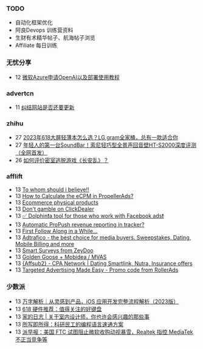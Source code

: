 ### TODO
-  自动化框架优化
-  阿良Devops 训练营资料
-  生财有术精华帖子、航海帖子浏览
-  Affiliate 每日训练

### 无忧分享
<!-- ruyo:START -->
-  12 [微软Azure申请OpenAI以及部署使用教程](https://51.ruyo.net/18402.html)<!-- ruyo:END -->

### advertcn
<!-- advertcn:START -->
-  11 [纠结网站是否还要更新](https://www.advertcn.com/forum.php?mod=viewthread&tid=110805)<!-- advertcn:END -->

### zhihu
<!-- zhihu:START -->
-  27 [2023年618大屏轻薄本怎么选？LG gram全家桶，总有一款适合你](http://zhuanlan.zhihu.com/p/632641888?utm_campaign=rss&utm_medium=rss&utm_source=rss&utm_content=title)
-  27 [年轻人的第一台SoundBar！索尼轻巧型全景声回音壁HT-S2000深度评测（全网首发）](http://zhuanlan.zhihu.com/p/630990296?utm_campaign=rss&utm_medium=rss&utm_source=rss&utm_content=title)
-  26 [如何评价密室逃脱游戏《长安乱》？](http://www.zhihu.com/question/563950552/answer/3045961312?utm_campaign=rss&utm_medium=rss&utm_source=rss&utm_content=title)<!-- zhihu:END -->

### afflift
<!-- afflift:START -->
-  13 [To whom should i believe!!](https://afflift.com/f/threads/to-whom-should-i-believe.11106/?utm_source=rss&utm_medium=rss)
-  13 [How to Calculate the eCPM in PropellerAds?](https://afflift.com/f/threads/how-to-calculate-the-ecpm-in-propellerads.11108/?utm_source=rss&utm_medium=rss)
-  13 [Ecommerce physical products](https://afflift.com/f/threads/ecommerce-physical-products.11104/?utm_source=rss&utm_medium=rss)
-  13 [Don&#39;t gamble on ClickDealer](https://afflift.com/f/threads/dont-gamble-on-clickdealer.11105/?utm_source=rss&utm_medium=rss)
-  13 [✅ Dolphin❗️a tool for those who work with Facebook ads❗️](https://afflift.com/f/threads/%E2%9C%85-dolphin%E2%9D%97%EF%B8%8Fa-tool-for-those-who-work-with-facebook-ads%E2%9D%97%EF%B8%8F.7096/?utm_source=rss&utm_medium=rss)
-  13 [Automatic ProPush revenue reporting in tracker?](https://afflift.com/f/threads/automatic-propush-revenue-reporting-in-tracker.10905/?utm_source=rss&utm_medium=rss)
-  13 [First Follow Along in a While...](https://afflift.com/f/threads/first-follow-along-in-a-while.11102/?utm_source=rss&utm_medium=rss)
-  13 [Adtrafico - the best choice for media buyers. Sweepstakes, Dating, Mobile Billing and more](https://afflift.com/f/threads/adtrafico-the-best-choice-for-media-buyers-sweepstakes-dating-mobile-billing-and-more.4312/?utm_source=rss&utm_medium=rss)
-  13 [Smart Surveys from ZeyDoo](https://afflift.com/f/threads/smart-surveys-from-zeydoo.10505/?utm_source=rss&utm_medium=rss)
-  13 [Golden Goose + Mobidea / MVAS](https://afflift.com/f/threads/golden-goose-mobidea-mvas.11107/?utm_source=rss&utm_medium=rss)
-  13 [{Affsub2}  - CPA Network | Dating Smartlink, Nutra, Insurance offers](https://afflift.com/f/threads/affsub2-cpa-network-dating-smartlink-nutra-insurance-offers.9010/?utm_source=rss&utm_medium=rss)
-  13 [Targeted Advertising Made Easy - Promo code from RollerAds](https://afflift.com/f/threads/targeted-advertising-made-easy-promo-code-from-rollerads.11091/?utm_source=rss&utm_medium=rss)<!-- afflift:END -->

### 少数派
<!-- sspai:START -->
-  13 [万字解析｜从灵感到产品，iOS 应用开发完整流程解析（2023版）](https://sspai.com/post/76333)
-  13 [618 硬件推荐：值得关注的好键盘](https://sspai.com/post/80308)
-  13 [家的日志 | 关于室内设计师，你也许会感兴趣的那些事](https://sspai.com/post/80228)
-  13 [所写即所得：科研民工的编程语言速通方案](https://sspai.com/post/80255)
-  13 [派早报：美国 FTC 试图阻止微软收购动视暴雪，Realtek 指控 MediaTek 不正当竞争等](https://sspai.com/post/80302)<!-- sspai:END -->
